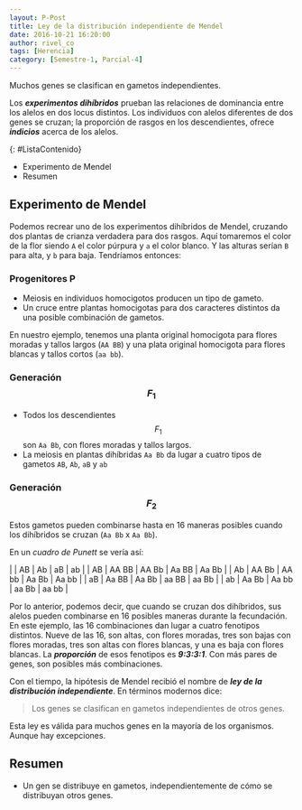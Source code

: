 ```yaml
---
layout: P-Post
title: Ley de la distribución independiente de Mendel
date: 2016-10-21 16:20:00
author: rivel_co
tags: [Herencia]
category: [Semestre-1, Parcial-4]
---
```


Muchos genes se clasifican en gametos independientes.

Los ***experimentos dihíbridos*** prueban las relaciones de dominancia entre los alelos en dos locus distintos. Los individuos con alelos diferentes de dos genes se cruzan; la proporción de rasgos en los descendientes, ofrece ***indicios*** acerca de los alelos.

{: #ListaContenido}
- Experimento de Mendel
- Resumen

## Experimento de Mendel

Podemos recrear uno de los experimentos dihíbridos de Mendel, cruzando dos plantas de crianza verdadera para dos rasgos. Aquí tomaremos el color de la flor siendo `A` el color púrpura y `a` el color blanco. Y las alturas serían `B` para alta, y `b` para baja. Tendríamos entonces:

### Progenitores P

- Meiosis en individuos homocigotos producen un tipo de gameto.
- Un cruce entre plantas homocigotas para dos caracteres distintos da una posible combinación de gametos.

En nuestro ejemplo, tenemos una planta original homocigota para flores moradas y tallos largos (`AA BB`) y una plata original homocigota para flores blancas y tallos cortos (`aa bb`).

### Generación $$ F_1 $$

- Todos los descendientes $$ F_1 $$ son `Aa Bb`, con flores moradas y tallos largos.
- La meiosis en plantas dihíbridas `Aa Bb` da lugar a cuatro tipos de gametos `AB`, `Ab`, `aB` y `ab`

### Generación $$ F_2 $$

Estos gametos pueden combinarse hasta en 16 maneras posibles cuando los dihíbridos se cruzan (`Aa Bb` x `Aa Bb`).

En un *cuadro de Punett* se vería así:

|    |   AB  |   Ab  |   aB  |   ab  |
| AB | AA BB | AA Bb | Aa BB | Aa Bb |
| Ab | AA Bb | AA bb | Aa Bb | Aa bb |
| aB | Aa BB | Aa Bb | aa BB | aa Bb |
| ab | Aa Bb | Aa bb | aa Bb | aa bb |

Por lo anterior, podemos decir, que cuando se cruzan dos dihíbridos, sus alelos pueden combinarse en 16 posibles maneras durante la fecundación. En este ejemplo, las 16 combinaciones dan lugar a cuatro fenotipos distintos. Nueve de las 16, son altas, con flores moradas, tres son bajas con flores moradas, tres son altas con flores blancas, y una es baja con flores blancas. La ***proporción*** de esos fenotipos es ***9:3:3:1***. Con más pares de genes, son posibles más combinaciones.

Con el tiempo, la hipótesis de Mendel recibió el nombre de ***ley de la distribución independiente***. En términos modernos dice:

> Los genes se clasifican en gametos independientes de otros genes.

Esta ley es válida para muchos genes en la mayoría de los organismos. Aunque hay excepciones.

## Resumen

- Un gen se distribuye en gametos, independientemente de cómo se distribuyan otros genes.